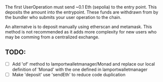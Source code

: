 
The first UserOperation must send ~0.1 Eth (sepolia) to the entry point. This deposits the amount into the entrypoint. These funds are withdrawn from by the bundler who submits your user operation to the chain. 

An alternatve is to deposit manually using etherscan and metamask. This method is not recommended as it adds more complexity for new users who may be comming from a centralized exchange.


## TODO: 

- [ ] Add 'of' method to lamportwalletmanager/Monad and replace our local definition of 'Monad' with the one defined in lamportwalletmanager
- [ ] Make 'deposit' use 'sendEth' to reduce code duplication